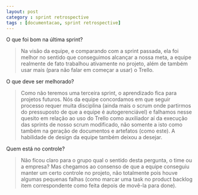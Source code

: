 ```yaml
---
layout: post
category : sprint retrospective
tags : [documentacao, sprint retrospective]
---
```


O que foi bom na última sprint?

> Na visão da equipe, e comparando com a sprint passada, ela foi melhor no sentido que conseguimos alcançar a nossa meta, a equipe realmente de fato trabalhou ativamente no projeto, além de também usar mais (para não falar em começar a usar) o Trello.

O que deve ser melhorado?

> Como não teremos uma terceira sprint, o aprendizado fica para projetos futuros. Nós da equipe concordamos em que seguir processo requer muita disciplina (ainda mais o scrum onde partirmos do pressuposto de que a equipe é autogerenciável) e falhamos nesse quesito em relação ao uso do Trello como auxiliador aí da execução das sprints de nosso scrum modificado, não somente a isto como também na geração de documentos e artefatos (como este). A habilidade de design da equipe também deixou a desejar.

Quem está no controle?

> Não ficou claro para o grupo qual o sentido desta pergunta, o time ou a empresa? Mas chegamos ao consenso de que a equipe conseguiu manter um certo controle no projeto, não totalmente pois houve algumas pequenas falhas (como marcar uma task no product backlog item correspondente como feita depois de movê-la para done).
